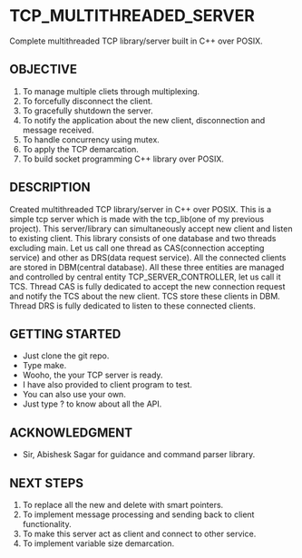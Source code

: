# TCP_MULTITHREADED_SERVER

Complete multithreaded TCP library/server built in C++ over POSIX.

## OBJECTIVE
1. To manage multiple cliets through multiplexing.
2. To forcefully disconnect the client.
3. To gracefully shutdown the server.
4. To notify the application about the new client, disconnection and message received.
5. To handle concurrency using mutex.
6. To apply the TCP demarcation.
7. To build socket programming C++ library over POSIX.

## DESCRIPTION
Created multithreaded TCP library/server in C++ over POSIX. This is a simple tcp server which is made with the tcp_lib(one of my previous project). This server/library can simultaneously accept new client and listen to existing client. This library consists of one database and two threads excluding main. Let us call one thread as CAS(connection accepting service) and other as DRS(data request service). All the connected clients are stored in DBM(central database). All these three entities are managed and controlled by central entity TCP_SERVER_CONTROLLER, let us call it TCS. Thread CAS is fully dedicated to accept the new connection request and notify the TCS about the new client. TCS store these clients in DBM. Thread DRS is fully dedicated to listen to these connected clients. 

## GETTING STARTED
- Just clone the git repo.
- Type make.
- Wooho, the your TCP server is ready.
- I have also provided to client program to test.
- You can also use your own.
- Just type ? to know about all the API.

## ACKNOWLEDGMENT
- Sir, Abishesk Sagar for guidance and command parser library.

## NEXT STEPS
1. To replace all the new and delete with smart pointers.
2. To implement message processing and sending back to client functionality.
3. To make this server act as client and connect to other service.
4. To implement variable size demarcation.
